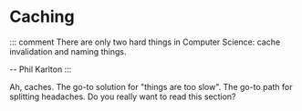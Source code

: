 # Caching

::: comment
There are only two hard things in Computer Science: cache invalidation and naming things.

-- Phil Karlton
:::

Ah, caches. The go-to solution for "things are too slow". The go-to path for splitting headaches. Do you really want to read this section?
